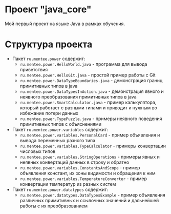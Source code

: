 # Проект "java_core"

Мой первый проект на языке Java в рамках обучения.

#
# Структура проекта

- Пакет `ru.mentee.power` содержит:
    - `ru.mentee.power.HelloWorld.java` - программа для вывода приветствия
    - `ru.mentee.power.HelloGit.java` - простой пример работы с Git
    - `ru.mentee.power.DataTypeBoundaries.java` - демонстрация границ примитивных типов в java
    - `ru.mentee.power.DataTypesInAction.java` - демонстрация явного и неявного преобразования примитивных типов в java
    - `ru.mentee.power.SmartCalculator.java` - пример калькулятора, который работает с разными типами и приводит к нужным во избежание потери данных
    - `ru.mentee.power.TypePuzzle.java` - примеры неявного поведения примитивных типов с объяснениями
- Пакет `ru.mentee.power.variables` содержит:
    - `ru.mentee.power.variables.PersonalCard` - пример объявления и вывода переменных разного типа
    - `ru.mentee.power.variables.TypeCalculator` - примеры конвертации числовых типов
    - `ru.mentee.power.variables.StringOperations` - примеры явных и неявных конвертаций данных в строку и обратно
    - `ru.mentee.power.variables.ConstantsAndScope` - пример объявления констант, их зоны видимости и обращения к ним
    - `ru.mentee.power.variables.TemperatureConverter` - пример конвертации температур из разных систем
- Пакет `ru.mentee.power.datatypes` содержит: 
    - `ru.mentee.power.datatypes.DataTypesExample` - пример объявления различных примитивных и ссылочных значений и дальнейшей работы с их преобразованием
